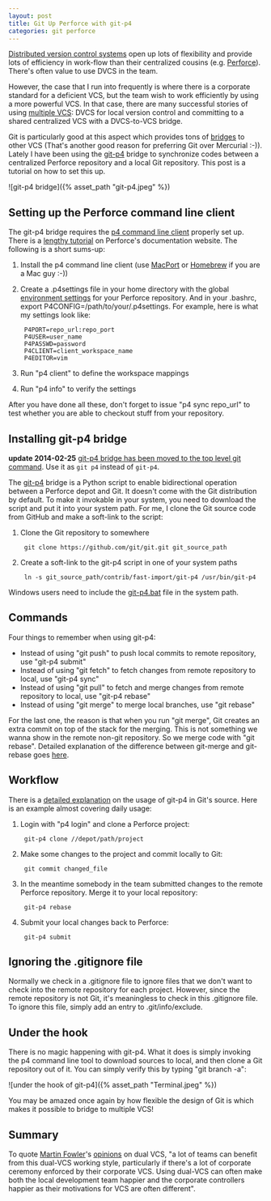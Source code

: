 ```yaml
---
layout: post
title: Git Up Perforce with git-p4
categories: git perforce
---
```


[Distributed version control systems][11] open up lots of flexibility and provide lots of efficiency in work-flow than their centralized cousins (e.g. [Perforce][12]). There's often value to use DVCS in the team.

However, the case that I run into frequently is where there is a corporate standard for a deficient VCS, but the team wish to work efficiently by using a more powerful VCS. In that case, there are many successful stories of using [multiple VCS][13]: DVCS for local version control and committing to a shared centralized VCS with a DVCS-to-VCS bridge.

Git is particularly good at this aspect which provides tons of [bridges][1] to other VCS (That's another good reason for preferring Git over Mercurial :-)). Lately I have been using the [git-p4][2] bridge to synchronize codes between a centralized Perforce repository and a local Git repository. This post is a tutorial on how to set this up.

<!--more-->

![git-p4 bridge]({% asset_path "git-p4.jpeg" %})

## Setting up the Perforce command line client

The git-p4 bridge requires the [p4 command line client][3] properly set up. There is a [lengthy tutorial][14] on Perforce's documentation website. The following is a short sums-up:

1. Install the p4 command line client (use [MacPort][5] or [Homebrew][6] if you are a Mac guy :-))
2. Create a .p4settings file in your home directory with the global [environment settings][7] for your Perforce repository. And in your .bashrc, export P4CONFIG=/path/to/your/.p4settings. For example, here is what my settings look like:

		P4PORT=repo_url:repo_port
		P4USER=user_name
		P4PASSWD=password
		P4CLIENT=client_workspace_name
		P4EDITOR=vim

3. Run "p4 client" to define the workspace mappings
4. Run "p4 info" to verify the settings

After you have done all these, don't forget to issue "p4 sync repo_url" to test whether you are able to checkout stuff from your repository.

## Installing git-p4 bridge

**update 2014-02-25** [git-p4 bridge has been moved to the top level git command](https://github.com/git/git/blob/master/contrib/fast-import/git-p4.README). Use it as `git p4` instead of `git-p4`.

The [git-p4][8] bridge is a Python script to enable bidirectional operation between a Perforce depot and Git. It doesn't come with the Git distribution by default. To make it invokable in your system, you need to download the script and put it into your system path. For me, I clone the Git source code from GitHub and make a soft-link to the script:

1. Clone the Git repository to somewhere

		git clone https://github.com/git/git.git git_source_path

2. Create a soft-link to the git-p4 script in one of your system paths

		ln -s git_source_path/contrib/fast-import/git-p4 /usr/bin/git-p4

Windows users need to include the [git-p4.bat][10] file in the system path.

## Commands

Four things to remember when using git-p4:

* Instead of using "git push" to push local commits to remote repository, use "git-p4 submit"
* Instead of using "git fetch" to fetch changes from remote repository to local, use "git-p4 sync"
* Instead of using "git pull" to fetch and merge changes from remote repository to local, use "git-p4 rebase"
* Instead of using "git merge" to merge local branches, use "git rebase"

For the last one, the reason is that when you run "git merge", Git creates an extra commit on top of the stack for the merging. This is not something we wanna show in the remote non-git repository. So we merge code with "git rebase". Detailed explanation of the difference between git-merge and git-rebase goes [here][17].

## Workflow

There is a [detailed explanation][9] on the usage of git-p4 in Git's source. Here is an example almost covering daily usage:

1. Login with "p4 login" and clone a Perforce project:

		git-p4 clone //depot/path/project

2. Make some changes to the project and commit locally to Git:

		git commit changed_file

3. In the meantime somebody in the team submitted changes to the remote Perforce repository. Merge it to your local repository:

		git-p4 rebase

4. Submit your local changes back to Perforce:

		git-p4 submit

## Ignoring the .gitignore file

Normally we check in a .gitignore file to ignore files that we don't want to check into the remote repository for each project. However, since the remote repository is not Git, it's meaningless to check in this .gitignore file. To ignore this file, simply add an entry to .git/info/exclude.

## Under the hook

There is no magic happening with git-p4. What it does is simply invoking the p4 command line tool to download sources to local, and then clone a Git repository out of it. You can simply verify this by typing "git branch -a":

![under the hook of git-p4]({% asset_path "Terminal.jpeg" %})

You may be amazed once again by how flexible the design of Git is which makes it possible to bridge to multiple VCS!

## Summary

To quote [Martin Fowler][16]'s [opinions][15] on dual VCS, "a lot of teams can benefit from this dual-VCS working style, particularly if there's a lot of corporate ceremony enforced by their corporate VCS. Using dual-VCS can often make both the local development team happier and the corporate controllers happier as their motivations for VCS are often different".

[1]: https://github.com/git/git/tree/master/contrib
[2]: https://github.com/git/git/blob/master/git-p4.py
[3]: http://www.perforce.com/perforce/products/p4.html
[4]: http://www.perforce.com/perforce/doc.current/manuals/p4guide/02_config.html
[5]: http://www.macports.org/
[6]: http://mxcl.github.com/homebrew/
[7]: http://www.perforce.com/perforce/doc.current/manuals/cmdref/_env.html#1045283
[8]: https://github.com/git/git/tree/master/contrib/fast-import
[9]: https://github.com/git/git/blob/master/contrib/fast-import/git-p4.txt
[10]: https://github.com/git/git/blob/master/contrib/fast-import/git-p4.bat
[11]: http://en.wikipedia.org/wiki/Distributed_revision_control
[12]: http://www.perforce.com/
[13]: http://martinfowler.com/bliki/VersionControlTools.html
[14]: http://www.perforce.com/perforce/doc.current/manuals/p4guide/02_config.html
[15]: http://martinfowler.com/bliki/VersionControlTools.html
[16]: http://martinfowler.com
[17]: http://www.jarrodspillers.com/2009/08/19/git-merge-vs-git-rebase-avoiding-rebase-hell/
